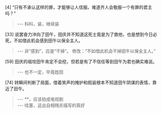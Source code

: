 
[4] “只有不承认这样的罪，才能够让人信服。难道齐人会敬服一个有罪的君主吗？”
>--- 科科，装，继续装<br>

[33] 说罢奋力冲向了田午，田庆并不知道这死士竟是为了救他，也是想到今日必死，不如借此机会感到田午以保全主人。
>--- 非“感到”，应是“干掉”。
修改：“不如借此机会干掉田午以保全主人。”<br>

[59] 田庆的祖坟田午肯定不会挖，但若是有了不信任等到田午为君也确实难说。
>--- 也不一定，毕竟姓田<br>

[74] 转瞬间判断了局面，借着笑声的掩护和假装根本不知道田午阴谋的表情，靠近了田午。
>--- **，应该拍成电视剧<br>
>--- 哇塞，这出自相残杀描写的真好<br>
